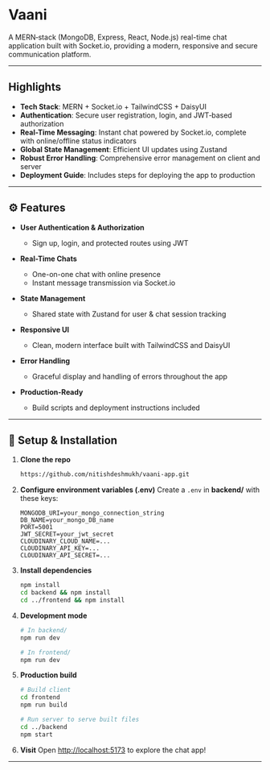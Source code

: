 # Vaani

A MERN‑stack (MongoDB, Express, React, Node.js) real-time chat application built with Socket.io, providing a modern, responsive and secure communication platform.

---

## Highlights

- **Tech Stack**: MERN + Socket.io + TailwindCSS + DaisyUI
- **Authentication**: Secure user registration, login, and JWT‑based authorization&#x20;
- **Real-Time Messaging**: Instant chat powered by Socket.io, complete with online/offline status indicators&#x20;
- **Global State Management**: Efficient UI updates using Zustand&#x20;
- **Robust Error Handling**: Comprehensive error management on client and server&#x20;
- **Deployment Guide**: Includes steps for deploying the app to production&#x20;

---

## ⚙️ Features

- **User Authentication & Authorization**

  - Sign up, login, and protected routes using JWT

- **Real-Time Chats**

  - One-on-one chat with online presence
  - Instant message transmission via Socket.io

- **State Management**

  - Shared state with Zustand for user & chat session tracking

- **Responsive UI**

  - Clean, modern interface built with TailwindCSS and DaisyUI

- **Error Handling**

  - Graceful display and handling of errors throughout the app

- **Production-Ready**

  - Build scripts and deployment instructions included

---

## 🧩 Setup & Installation

1. **Clone the repo**

   ```bash
   https://github.com/nitishdeshmukh/vaani-app.git

   ```

2. **Configure environment variables (.env)**
   Create a `.env` in **backend/** with these keys:

   ```
   MONGODB_URI=your_mongo_connection_string
   DB_NAME=your_mongo_DB_name
   PORT=5001
   JWT_SECRET=your_jwt_secret
   CLOUDINARY_CLOUD_NAME=...
   CLOUDINARY_API_KEY=...
   CLOUDINARY_API_SECRET=...
   ```

3. **Install dependencies**

   ```bash
   npm install
   cd backend && npm install
   cd ../frontend && npm install
   ```

4. **Development mode**

   ```bash
   # In backend/
   npm run dev

   # In frontend/
   npm run dev
   ```

5. **Production build**

   ```bash
   # Build client
   cd frontend
   npm run build

   # Run server to serve built files
   cd ../backend
   npm start
   ```

6. **Visit**
   Open [http://localhost:5173](http://localhost:5173) to explore the chat app!

---
